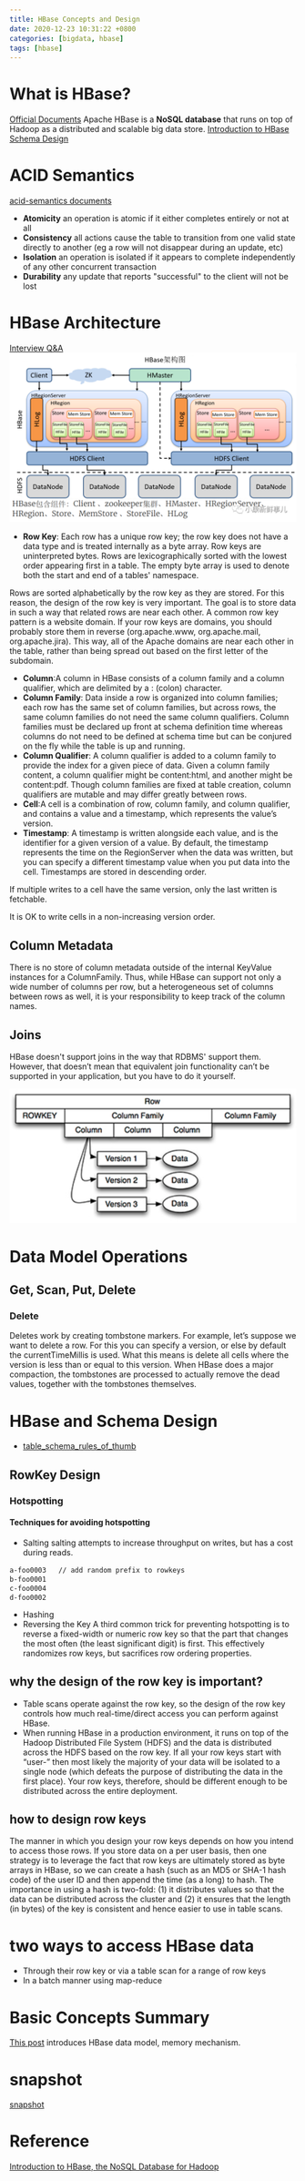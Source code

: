```yaml
---
title: HBase Concepts and Design
date: 2020-12-23 10:31:22 +0800
categories: [bigdata, hbase]
tags: [hbase]
---
```


# What is HBase?
[Official Documents](http://hbase.apache.org/book.html#number.of.cfs)
Apache HBase is a **NoSQL database** that runs on top of Hadoop as a distributed and scalable big data store.
[Introduction to HBase Schema Design](http://0b4af6cdc2f0c5998459-c0245c5c937c5dedcca3f1764ecc9b2f.r43.cf2.rackcdn.com/9353-login1210_khurana.pdf)
# ACID Semantics
[acid-semantics documents](https://hbase.apache.org/acid-semantics.html)
- **Atomicity**
an operation is atomic if it either completes entirely or not at all
- **Consistency**
all actions cause the table to transition from one valid state directly to another (eg a row will not disappear during an update, etc)
- **Isolation**
an operation is isolated if it appears to complete independently of any other concurrent transaction
- **Durability**
any update that reports "successful" to the client will not be lost

# HBase Architecture
[Interview Q&A](https://blog.csdn.net/weixin_42298209/article/details/112096326)
![](../assets/img/sample/hbase-architecture.png)

- **Row Key**: Each row has a unique row key; the row key does not have a data type and is treated internally as a byte array. Row keys are uninterpreted bytes. Rows are lexicographically sorted with the lowest order appearing first in a table. The empty byte array is used to denote both the start and end of a tables' namespace.

Rows are sorted alphabetically by the row key as they are stored. For this reason, the design of the row key is very important. The goal is to store data in such a way that related rows are near each other. A common row key pattern is a website domain. If your row keys are domains, you should probably store them in reverse (org.apache.www, org.apache.mail, org.apache.jira). This way, all of the Apache domains are near each other in the table, rather than being spread out based on the first letter of the subdomain.
- **Column**:A column in HBase consists of a column family and a column qualifier, which are delimited by a : (colon) character.
- **Column Family**: Data inside a row is organized into column families; each row has the same set of column families,
but across rows, the same column families do not need the same column qualifiers. Column families must be declared up front at schema definition time whereas columns do not need to be defined at schema time but can be conjured on the fly while the table is up and running.
- **Column Qualifier**: A column qualifier is added to a column family to provide the index for a given piece of data. Given a column family content, a column qualifier might be content:html, and another might be content:pdf. Though column families are fixed at table creation, column qualifiers are mutable and may differ greatly between rows.
- **Cell**:A cell is a combination of row, column family, and column qualifier, and contains a value and a timestamp, which represents the value’s version.
- **Timestamp**: A timestamp is written alongside each value, and is the identifier for a given version of a value. By default, the timestamp represents the time on the RegionServer when the data was written, but you can specify a different timestamp value when you put data into the cell. Timestamps are stored in descending order.

If multiple writes to a cell have the same version, only the last written is fetchable.

It is OK to write cells in a non-increasing version order.
## Column Metadata
There is no store of column metadata outside of the internal KeyValue instances for a ColumnFamily. Thus, while HBase can support not only a wide number of columns per row, but a heterogeneous set of columns between rows as well, it is your responsibility to keep track of the column names.
## Joins
HBase doesn't support joins in the way that RDBMS' support them. However, that doesn’t mean that equivalent join functionality can’t be supported in your application, but you have to do it yourself.

![HBase Four-Dimensional Data Model](/assets/img/sample/hbase-data-model.png "HBase Four-Dimensional Data Model")

# Data Model Operations
## Get, Scan, Put, Delete
### Delete
Deletes work by creating tombstone markers. For example, let’s suppose we want to delete a row. For this you can specify a version, or else by default the currentTimeMillis is used. What this means is delete all cells where the version is less than or equal to this version. When HBase does a major compaction, the tombstones are processed to actually remove the dead values, together with the tombstones themselves.

# HBase and Schema Design
- [table_schema_rules_of_thumb](https://hbase.apache.org/book.html#table_schema_rules_of_thumb)
## RowKey Design
### Hotspotting
#### Techniques for avoiding hotspotting
- Salting
salting attempts to increase throughput on writes, but has a cost during reads.
```
a-foo0003   // add random prefix to rowkeys
b-foo0001
c-foo0004
d-foo0002
```
- Hashing
- Reversing the Key
A third common trick for preventing hotspotting is to reverse a fixed-width or numeric row key so that the part that changes the most often (the least significant digit) is first. This effectively randomizes row keys, but sacrifices row ordering properties.

## why the design of the row key is important?
- Table scans operate against the row key, so the design of the row key controls how much real-time/direct access you can perform against HBase.
- When running HBase in a production environment, it runs on top of the Hadoop Distributed File System (HDFS) and the data is distributed across the HDFS based on the row key.
If all your row keys start with “user-” then most likely the majority of your data will be isolated to a single node
(which defeats the purpose of distributing the data in the first place). Your row keys, therefore, should be different enough to be distributed across the entire deployment.

## how to design row keys
The manner in which you design your row keys depends on how you intend to access those rows. If you store data on a per user basis,
then one strategy is to leverage the fact that row keys are ultimately stored as byte arrays in HBase, so we can create a hash
(such as an MD5 or SHA-1 hash code) of the user ID and then append the time (as a long) to hash.
The importance in using a hash is two-fold: (1) it distributes values so that the data can be distributed across the cluster
and (2) it ensures that the length (in bytes) of the key is consistent and hence easier to use in table scans.

# two ways to access HBase data
- Through their row key or via a table scan for a range of row keys
- In a batch manner using map-reduce

# Basic Concepts Summary
[This post](https://www.shuzhiduo.com/A/kPzOW0v8zx/) introduces HBase data model, memory mechanism.


# snapshot
[snapshot](http://hbasefly.com/2017/09/17/hbase-snapshot/)


# Reference
[Introduction to HBase, the NoSQL Database for Hadoop](https://www.informit.com/articles/article.aspx?p=2253412)
